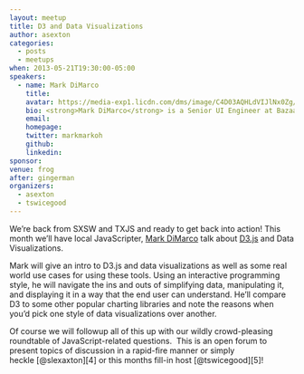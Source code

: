 ```yaml
---
layout: meetup
title: D3 and Data Visualizations
author: asexton
categories:
  - posts
  - meetups
when: 2013-05-21T19:30:00-05:00
speakers:
  - name: Mark DiMarco
    title:
    avatar: https://media-exp1.licdn.com/dms/image/C4D03AQHLdVIJlNx0Zg/profile-displayphoto-shrink_200_200/0?e=1593043200&v=beta&t=5c1biN0jJkfc7nVsN8nxoD85cwvQchnwNDqfRI8rStQ
    bio: <strong>Mark DiMarco</strong> is a Senior UI Engineer at Bazaarvoice in Austin. He spends time building out data visualizations with D3 and integrating them into common front-end architectures. He also recently released <a href="http://datamaps.github.io">DataMaps</a>, an easy to use library for data integration with maps.
    email:
    homepage:
    twitter: markmarkoh
    github:
    linkedin:
sponsor:
venue: frog
after: gingerman
organizers:
  - asexton
  - tswicegood
---
```


We&#8217;re back from SXSW and TXJS and ready to get back into action! This month we&#8217;ll have local JavaScripter, [Mark DiMarco][1] talk about [D3.js][2] and Data Visualizations.

Mark will give an intro to D3.js and data visualizations as well as some real world use cases for using these tools. Using an interactive programming style, he will navigate the ins and outs of simplifying data, manipulating it, and displaying it in a way that the end user can understand. He&#8217;ll compare D3 to some other popular charting libraries and note the reasons when you&#8217;d pick one style of data visualizations over another.

Of course we will followup all of this up with our wildly crowd-pleasing roundtable of JavaScript-related questions.  This is an open forum to present topics of discussion in a rapid-fire manner or simply heckle [@slexaxton][4] or this months fill-in host [@tswicegood][5]!

[1]: http://twitter.com/markmarkoh
[2]: http://d3js.org/
